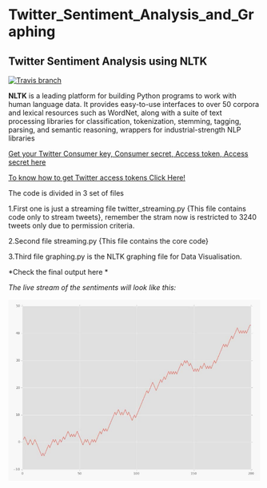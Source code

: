 # Twitter_Sentiment_Analysis_and_Graphing
## Twitter Sentiment Analysis using NLTK
[![Travis branch](https://img.shields.io/travis/rust-lang/rust/master.svg)]()

**NLTK** is a leading platform for building Python programs to work with human language data. It provides easy-to-use interfaces to over 50 corpora and lexical resources such as WordNet, along with a suite of text processing libraries for classification, tokenization, stemming, tagging, parsing, and semantic reasoning, wrappers for industrial-strength NLP libraries

[Get your Twitter Consumer key, Consumer secret, Access token, Access secret here ](https://apps.twitter.com/)

[To know how to get Twitter access tokens Click Here! ](https://dev.twitter.com/oauth/overview)

The code is divided in 3 set of files



1.First one is just a streaming file twitter_streaming.py {This file contains code only to stream tweets}, remember the stram now is restricted to 3240 tweets only due to permission criteria.


2.Second file streaming.py {This file contains the core code}


3.Third file graphing.py  is the NLTK graphing file for Data Visualisation.

*Check the final output here * 

_The live stream of the sentiments will look like this:_

<img src ="images/graph.png" />


